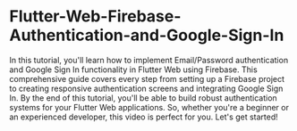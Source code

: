# Flutter-Web-Firebase-Authentication-and-Google-Sign-In
In this tutorial, you'll learn how to implement Email/Password authentication and Google Sign In functionality in Flutter Web using Firebase. This comprehensive guide covers every step from setting up a Firebase project to creating responsive authentication screens and integrating Google Sign In. By the end of this tutorial, you'll be able to build robust authentication systems for your Flutter Web applications. So, whether you're a beginner or an experienced developer, this video is perfect for you. Let's get started!

